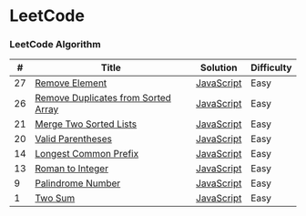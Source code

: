 # LeetCode

### LeetCode Algorithm

| #   | Title                                                                                                     | Solution                                                                      | Difficulty |
| --- | --------------------------------------------------------------------------------------------------------- | ----------------------------------------------------------------------------- | ---------- |
| 27  | [Remove Element](https://leetcode.com/problems/remove-element/)                                           | [JavaScript](./algorithms/JavaScript/removeElement/main.js)                   | Easy       |
| 26  | [Remove Duplicates from Sorted Array](https://leetcode.com/problems/remove-duplicates-from-sorted-array/) | [JavaScript](./algorithms/JavaScript/removeDuplicatesFromSortedArray/main.js) | Easy       |
| 21  | [Merge Two Sorted Lists](https://leetcode.com/problems/merge-two-sorted-lists/)                           | [JavaScript](./algorithms/JavaScript/mergeTwoSortedList/main.js)              | Easy       |
| 20  | [Valid Parentheses](https://leetcode.com/problems/valid-parentheses/)                                     | [JavaScript](./algorithms/JavaScript/validParentheses/main.js)                | Easy       |
| 14  | [Longest Common Prefix](https://leetcode.com/problems/longest-common-prefix/)                             | [JavaScript](./algorithms/JavaScript/longestCommonPrefix/main.js)             | Easy       |
| 13  | [Roman to Integer](https://leetcode.com/problems/roman-to-integer/)                                       | [JavaScript](./algorithms/JavaScript/romanToInteger/main.js)                  | Easy       |
| 9   | [Palindrome Number](https://leetcode.com/problems/palindrome-number/)                                     | [JavaScript](./algorithms/JavaScript/palindromeNumber/main.js)                | Easy       |
| 1   | [Two Sum](https://leetcode.com/problems/two-sum/)                                                         | [JavaScript](./algorithms/JavaScript/twoSum/main.js)                          | Easy       |
